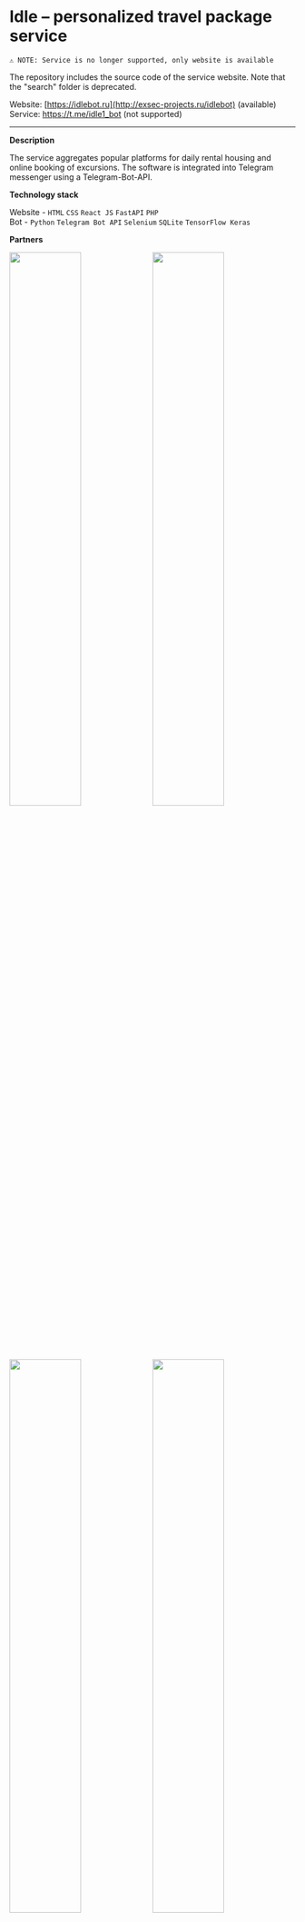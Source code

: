 # Idle – personalized travel package service  
`⚠️ NOTE: Service is no longer supported, only website is available`  

The repository includes the source code of the service website. Note that the "search" folder is deprecated.  

Website: [https://idlebot.ru](http://exsec-projects.ru/idlebot) (available)  
Service: https://t.me/idle1_bot (not supported)
_____________________________________________________

**Description**  

The service aggregates popular platforms for daily rental housing and online booking of excursions. The software is integrated into Telegram messenger using a Telegram-Bot-API.  

**Technology stack**  

Website - ```HTML``` ```CSS``` ```React JS``` ```FastAPI``` ```PHP```  
Bot - ```Python``` ```Telegram Bot API``` ```Selenium``` ```SQLite``` ```TensorFlow Keras```

**Partners**  

<img src="https://github.com/exsecantb/Idle/assets/80840150/dd36c26f-f41e-44c6-89a2-6aba509f1364" width="50%"/><img src="https://github.com/exsecantb/Idle/assets/80840150/88e1236b-5c82-41db-bc9d-1d0e3482e1bc" width="50%"/>  
<img src="https://github.com/exsecantb/Idle/assets/80840150/3bba8397-187b-4ab4-a02a-6e0bcb0417a0" width="50%"/><img src="https://github.com/exsecantb/Idle/assets/80840150/5898f9c9-93ec-4f9c-9b45-74f2c8e11488" width="50%"/>  

**Website**  

Website contains brief information about the developed service. By filling out the form, a package of excursions will be generated according to the user’s preferences (using the NLP model) and sent to Telegram chat (authorization is required).  

<img src="https://github.com/exsecantb/Idle/assets/80840150/fd73cf76-0a0e-4219-9bc6-db87b9faa9aa" width="82%"/><img src="https://github.com/exsecantb/Idle/assets/80840150/1d11f0a8-70b8-4d92-969c-ed80dd316b3a" width="18%"/>

**Bot Features**  


1. Easy and fast search using multiple filters:  

<p float="left">
  <img src="https://github.com/exsecantb/Idle/assets/80840150/f23d80b8-fd9f-43c9-a3f9-49b26a3e9c18" width="300" />
  <img src="https://github.com/exsecantb/Idle/assets/80840150/87055489-3ffd-4431-93bf-b9b6d952278f" width="300" /> 
</p>
  

  
2. Search by area on the map:  
  
<p float="left">
  <img src="https://github.com/exsecantb/Idle/assets/80840150/41ba9c37-09be-4b2b-b0f5-ab9c543b9335" width="300" />
  <img src="https://github.com/exsecantb/Idle/assets/80840150/be91e7c1-f66a-4aed-bf56-73ec7c20f290" width="300" /> 
</p>

3. View available options without leaving the messenger (even location on the map):

<p float="left">
  <img src="https://github.com/exsecantb/Idle/assets/80840150/b558b532-e752-4243-89bb-d2dcf2574773" width="300" />
  <img src="https://github.com/exsecantb/Idle/assets/80840150/43d889b5-f640-45d6-871e-2a6991a6b5b7" width="300" /> 
</p>

4. Quickly see the details on the source site:

<p float="left">
  <img src="https://github.com/exsecantb/Idle/assets/80840150/126fd2e7-a63e-45bb-8cda-357a37851b35" width="300" />
  <img src="https://github.com/exsecantb/Idle/assets/80840150/6be5d36f-421c-4e6f-ae30-0bf610080ca3" width="300" /> 
</p>

